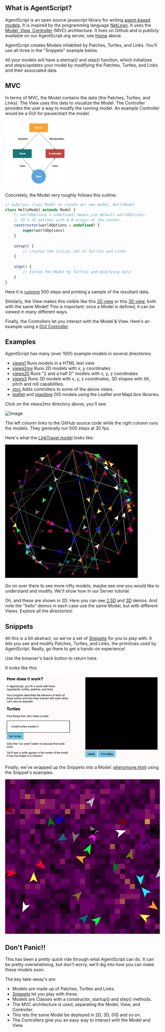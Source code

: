 ## What is AgentScript?

AgentScript is an open source javascript library for writing
[agent-based models](https://en.wikipedia.org/wiki/Agent-based_model).
It is inspired by the programming language
[NetLogo](https://ccl.northwestern.edu/netlogo). It uses the [Model, View, Controller](https://developer.mozilla.org/en-US/docs/Glossary/MVC) (MVC) architecture. It lives on Github and is publicly available on our AgentScript.org server, see [Home](https://code.agentscript.org/docs/) above.

AgentScript creates Models inhabited by Patches, Turtles, and Links. You'll use all three in the "Snippets" example below.

All your models will have a _startup()_ and _step()_ function, which initializes and steps/updates your model by modifying the Patches, Turtles, and Links and their associated data.

## MVC

In terms of MVC, the Model contains the data (the Patches, Turtles, and Links). The View uses this data to visualize the Model. The Controller provides the user a way to modify the running model. An example Controller would be a GUI for pause/start the model.

![Image](/config/cleantheme/static/MVC.jpg)

Concretely, the Model very roughly follows this outline:

```javascript
// Subclass class Model to create our new model, HelloModel
class HelloModel extends Model {
    // worldOptions = undefined, means use default worldOptions:
    // 33 x 33 patches with 0,0 origin at the center.
    constructor(worldOptions = undefined) {
        super(worldOptions)
    }

    setup() {
        // creates the initial set of Turtles and Links
    }

    step() {
        // Evolve the Model by Turtles and modifying data
    }
}
```

Here it is [running](https://code.agentscript.org/views1/hello.html) 500 steps and printing a sample of the resultant data.

Similarly, the View makes this visible like this [2D view](https://code.agentscript.org/views2mv/hello.html) or this [3D view](https://code.agentscript.org/views25/hello3d.html), both with the same Model! This is important: once a Model is defined, it can be viewed in many different ways.

Finally, the Controllers let you interact with the Model & View. Here's an example using a [GUI Controller](https://code.agentscript.org/mvc/helloGui.html).

## Examples

AgentScript has many (over 100!) example models in several directories:

-   [views1](https://code.agentscript.org/views1) Runs models in a HTML text view
-   [views2mv](https://code.agentscript.org/views2mv) Runs 2D models with x, y coordinates
-   [views25](https://code.agentscript.org/views25) Runs "2 and a half D" models with x, y, z coordinates
-   [views3](https://code.agentscript.org/views3) Runs 3D models with x, y, z coordinates, 3D shapes with tilt, pitch and roll capabilities.
-   [mvc](https://code.agentscript.org/mvc) Adds controllers to some of the above views.
-   [leaflet](https://code.agentscript.org/leaflet) and [maplibre](https://code.agentscript.org/maplibre) GIS models using the Leaflet and MapLibre libraries.

Click on the views2mv directory above, you'll see:

<!-- You can see 2D versions [here](https://code.agentscript.org/views2mv/). -->

![Image](/config/cleantheme/static/views2mv.jpg)

The left column links to the GitHub source code while the right column runs the models. They generally run 500 steps at 30 fps.

Here's what the [LinkTravel model](https://code.agentscript.org/views2mv/linktravel.html) looks like:

![Image](/config/cleantheme/static/LinkTravel.jpg)

Go on over there to see more nifty models, maybe see one you would like to understand and modify. We'll show how in our Server tutorial.

Oh, and these are shown in 2D. Here you can see [2.5D](https://code.agentscript.org/views25/) and [3D](https://code.agentscript.org/views3/) demos. And note the "hello" demos in each case use the same Model, but with different Views. Explore all the directories!

## Snippets

All this is a bit abstract, so we've a set of [Snippets](https://code.agentscript.org/config/cleantheme/Snippets.html) for you to play with. It lets you see and modify Patches, Turtles, and Links, the primitives used by AgentScript. Really, go there to get a hands-on experience!

Use the browser's back button to return here.

It looks like this:

![Image](/config/cleantheme/static/Snippets.jpg)

Finally, we've wrapped up the Snippets into a Model: [pheromone.html](https://code.agentscript.org/views2mv/pheromone.html) using the Snippet's examples.

![Image](/config/cleantheme/static/PheromoneView.jpg)

## Don't Panic!!

This has been a pretty quick ride through what AgentScript can do.
It can be pretty overwhelming, but don't worry, we'll dig into how you can make these models soon.

The key take-away's are:

-   Models are made up of Patches, Turtles and Links.
-   [Snippets](https://code.agentscript.org/config/cleantheme/Snippets.html) let you play with these.
-   Models are Classes with a constructor, startup() and step() methods.
-   The MVC architecture is used, separating the Model, View, and Controller.
-   This lets the same Model be deployed in 2D, 3D, GIS and so on.
-   The Controllers give you an easy way to interact with the Model and View.
